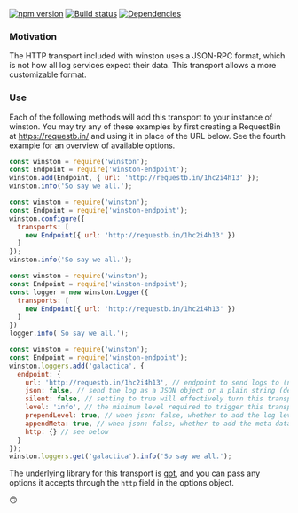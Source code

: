 [![npm version](https://badge.fury.io/js/winston-endpoint.svg)](https://badge.fury.io/js/winston-endpoint)
[![Build status](https://travis-ci.org/gswalden/winston-endpoint.svg?branch=master)](https://travis-ci.org/gswalden/winston-endpoint)
[![Dependencies](https://david-dm.org/gswalden/winston-endpoint.svg)](https://david-dm.org/gswalden/winston-endpoint)

### Motivation
The HTTP transport included with winston uses a JSON-RPC format, which is not how all log services expect their data. This transport allows a more customizable format.

### Use
Each of the following methods will add this transport to your instance of winston. You may try any of these examples by first creating a RequestBin at https://requestb.in/ and using it in place of the URL below. See the fourth example for an overview of available options.

```js
const winston = require('winston');
const Endpoint = require('winston-endpoint');
winston.add(Endpoint, { url: 'http://requestb.in/1hc2i4h13' });
winston.info('So say we all.');
```

```js
const winston = require('winston');
const Endpoint = require('winston-endpoint');
winston.configure({
  transports: [
    new Endpoint({ url: 'http://requestb.in/1hc2i4h13' })
  ]
});
winston.info('So say we all.');
```

```js
const winston = require('winston');
const Endpoint = require('winston-endpoint');
const logger = new winston.Logger({
  transports: [
    new Endpoint({ url: 'http://requestb.in/1hc2i4h13' })
  ]
})
logger.info('So say we all.');
```

```js
const winston = require('winston');
const Endpoint = require('winston-endpoint');
winston.loggers.add('galactica', {
  endpoint: {
    url: 'http://requestb.in/1hc2i4h13', // endpoint to send logs to (no default)
    json: false, // send the log as a JSON object or a plain string (default: false)
    silent: false, // setting to true will effectively turn this transport off (default: false)
    level: 'info', // the minimum level required to trigger this transport
    prependLevel: true, // when json: false, whether to add the log level to the beginning of the string (default: true)
    appendMeta: true, // when json: false, whether to add the meta data object to the end of the string (default: true)
    http: {} // see below
  }
});
winston.loggers.get('galactica').info('So say we all.');
```

The underlying library for this transport is [got](https://github.com/sindresorhus/got), and you can pass any options it accepts through the `http` field in the options object.

🙃

